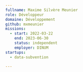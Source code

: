 ```yaml
---
fullname: Maxime Silvère Meunier
role: Développeur
domaine: Développement
github: mxmeunier
missions:
  - start: 2022-03-22
    end: 2023-06-30
    status: independent
    employer: DINUM
startups:
  - data-subvention

---
```



